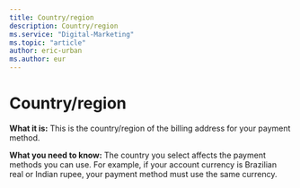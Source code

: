 ```yaml
---
title: Country/region
description: Country/region
ms.service: "Digital-Marketing"
ms.topic: "article"
author: eric-urban
ms.author: eur
---
```


# Country/region

**What it is:** This is the country/region of the billing address for your payment method.

**What you need to know:** The country you select affects the payment methods you can use. For example, if your account currency is Brazilian real or Indian rupee, your payment method must use the same currency.


